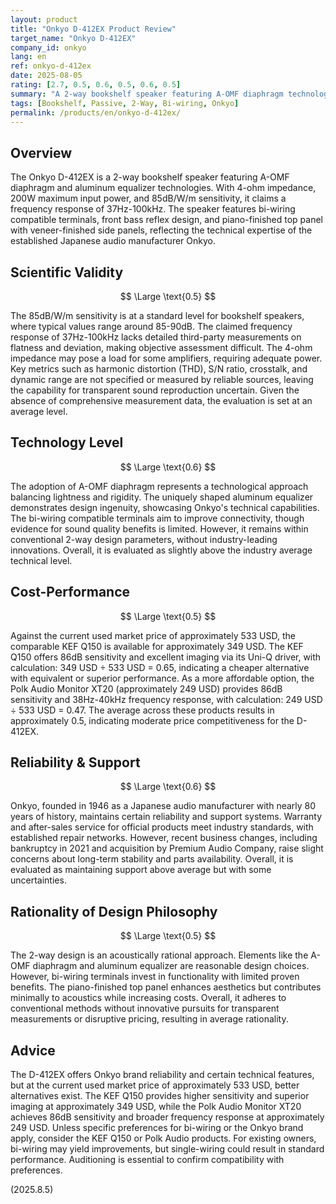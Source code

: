 ```yaml
---
layout: product
title: "Onkyo D-412EX Product Review"
target_name: "Onkyo D-412EX"
company_id: onkyo
lang: en
ref: onkyo-d-412ex
date: 2025-08-05
rating: [2.7, 0.5, 0.6, 0.5, 0.6, 0.5]
summary: "A 2-way bookshelf speaker featuring A-OMF diaphragm technology. Supports bi-wiring, but faces cost-performance challenges compared to competing products in the same price range."
tags: [Bookshelf, Passive, 2-Way, Bi-wiring, Onkyo]
permalink: /products/en/onkyo-d-412ex/
---
```


## Overview

The Onkyo D-412EX is a 2-way bookshelf speaker featuring A-OMF diaphragm and aluminum equalizer technologies. With 4-ohm impedance, 200W maximum input power, and 85dB/W/m sensitivity, it claims a frequency response of 37Hz-100kHz. The speaker features bi-wiring compatible terminals, front bass reflex design, and piano-finished top panel with veneer-finished side panels, reflecting the technical expertise of the established Japanese audio manufacturer Onkyo.

## Scientific Validity

$$ \Large \text{0.5} $$

The 85dB/W/m sensitivity is at a standard level for bookshelf speakers, where typical values range around 85-90dB. The claimed frequency response of 37Hz-100kHz lacks detailed third-party measurements on flatness and deviation, making objective assessment difficult. The 4-ohm impedance may pose a load for some amplifiers, requiring adequate power. Key metrics such as harmonic distortion (THD), S/N ratio, crosstalk, and dynamic range are not specified or measured by reliable sources, leaving the capability for transparent sound reproduction uncertain. Given the absence of comprehensive measurement data, the evaluation is set at an average level.

## Technology Level

$$ \Large \text{0.6} $$

The adoption of A-OMF diaphragm represents a technological approach balancing lightness and rigidity. The uniquely shaped aluminum equalizer demonstrates design ingenuity, showcasing Onkyo's technical capabilities. The bi-wiring compatible terminals aim to improve connectivity, though evidence for sound quality benefits is limited. However, it remains within conventional 2-way design parameters, without industry-leading innovations. Overall, it is evaluated as slightly above the industry average technical level.

## Cost-Performance

$$ \Large \text{0.5} $$

Against the current used market price of approximately 533 USD, the comparable KEF Q150 is available for approximately 349 USD. The KEF Q150 offers 86dB sensitivity and excellent imaging via its Uni-Q driver, with calculation: 349 USD ÷ 533 USD = 0.65, indicating a cheaper alternative with equivalent or superior performance. As a more affordable option, the Polk Audio Monitor XT20 (approximately 249 USD) provides 86dB sensitivity and 38Hz-40kHz frequency response, with calculation: 249 USD ÷ 533 USD = 0.47. The average across these products results in approximately 0.5, indicating moderate price competitiveness for the D-412EX.

## Reliability & Support

$$ \Large \text{0.6} $$

Onkyo, founded in 1946 as a Japanese audio manufacturer with nearly 80 years of history, maintains certain reliability and support systems. Warranty and after-sales service for official products meet industry standards, with established repair networks. However, recent business changes, including bankruptcy in 2021 and acquisition by Premium Audio Company, raise slight concerns about long-term stability and parts availability. Overall, it is evaluated as maintaining support above average but with some uncertainties.

## Rationality of Design Philosophy

$$ \Large \text{0.5} $$

The 2-way design is an acoustically rational approach. Elements like the A-OMF diaphragm and aluminum equalizer are reasonable design choices. However, bi-wiring terminals invest in functionality with limited proven benefits. The piano-finished top panel enhances aesthetics but contributes minimally to acoustics while increasing costs. Overall, it adheres to conventional methods without innovative pursuits for transparent measurements or disruptive pricing, resulting in average rationality.

## Advice

The D-412EX offers Onkyo brand reliability and certain technical features, but at the current used market price of approximately 533 USD, better alternatives exist. The KEF Q150 provides higher sensitivity and superior imaging at approximately 349 USD, while the Polk Audio Monitor XT20 achieves 86dB sensitivity and broader frequency response at approximately 249 USD. Unless specific preferences for bi-wiring or the Onkyo brand apply, consider the KEF Q150 or Polk Audio products. For existing owners, bi-wiring may yield improvements, but single-wiring could result in standard performance. Auditioning is essential to confirm compatibility with preferences.

(2025.8.5)
